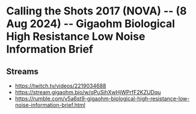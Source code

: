 # Calling the Shots 2017 (NOVA) -- (8 Aug 2024) -- Gigaohm Biological High Resistance Low Noise Information Brief

## Streams
- https://twitch.tv/videos/2219034688
- https://stream.gigaohm.bio/w/qPuSihXwHjWPrfF2KZUDqu
- https://rumble.com/v5a6st9-gigaohm-biological-high-resistance-low-noise-information-brief.html

